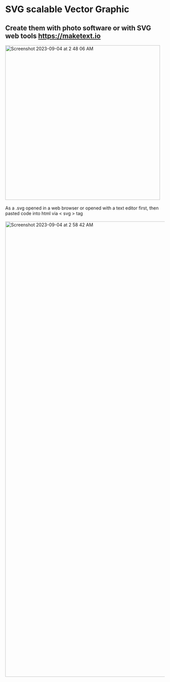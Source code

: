 # SVG scalable Vector Graphic
## Create them with photo software or with SVG web tools  [](https://maketext.io)https://maketext.io
<img width="489" alt="Screenshot 2023-09-04 at 2 48 06 AM" src="https://github.com/sudo-self/SVG/assets/119916323/a7d996b2-bb42-4f0a-9ad1-3e90f628f68f"><br><br>
As a .svg opened in a web browser or opened with a text editor first, then pasted code into html via < svg > tag<br><br>
<img width="1440" alt="Screenshot 2023-09-04 at 2 58 42 AM" src="https://github.com/sudo-self/SVG/assets/119916323/f81c8df2-d3de-4732-a67d-1cd252b07961"><br><br>

